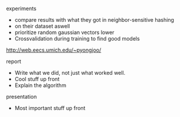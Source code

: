 experiments
- compare results with what they got in neighbor-sensitive hashing
- on their dataset aswell
- prioritize random gaussian vectors lower
- Crossvalidation during training to find good models

http://web.eecs.umich.edu/~pyongjoo/

report
- Write what we did, not just what worked well. 
- Cool stuff up front
- Explain the algorithm 

presentation
- Most important stuff up front


